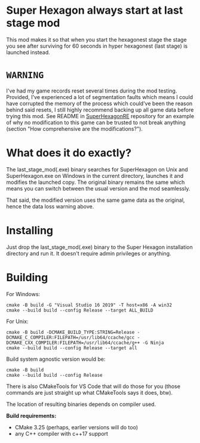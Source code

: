 # Super Hexagon always start at last stage mod

This mod makes it so that when you start the hexagonest stage the stage you see
after surviving for 60 seconds in hyper hexagonest (last stage) is launched instead.

# `WARNING`

I've had my game records reset several times during the mod testing. Provided, I've
experienced a lot of segmentation faults which means I could have corrupted the
memory of the process which could've been the reason behind said resets, I still
highly recommend backing up all game data before trying this mod. See README in
[SuperHexagonRE](https://github.com/sumguytho/SuperHexagonRE)
repository for an example of why no modification to this game can be trusted
to not break anything (section "How comprehensive are the modifications?").

# What does it do exactly?

The last_stage_mod(.exe) binary searches for SuperHexagon on Unix and SuperHexagon.exe on Windows
in the current directory, launches it and modifies the launched copy. The original binary remains
the same which means you can switch between the usual version and the mod seamlessly.

That said, the modified version uses the same game data as the original, hence the data
loss warning above.

# Installing

Just drop the last_stage_mod(.exe) binary to the Super Hexagon installation directory and run it. It doesn't
require admin privileges or anything.

# Building

For Windows:

```
cmake -B build -G "Visual Studio 16 2019" -T host=x86 -A win32
cmake --build build --config Release --target ALL_BUILD
```

For Unix:

```
cmake -B build -DCMAKE_BUILD_TYPE:STRING=Release -DCMAKE_C_COMPILER:FILEPATH=/usr/lib64/ccache/gcc -DCMAKE_CXX_COMPILER:FILEPATH=/usr/lib64/ccache/g++ -G Ninja
cmake --build build --config Release --target all
```

Build system agnostic version would be:

```
cmake -B build
cmake --build build --config Release
```

There is also CMakeTools for VS Code that will do those for you (those commands
are just straight up what CMakeTools says it does, btw).

The location of resulting binaries depends on compiler used.

**Build requirements:**

 - CMake 3.25 (perhaps, earlier versions will do too)
 - any C++ compiler with c++17 support
